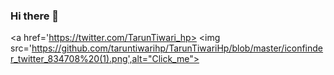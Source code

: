 ### Hi there 👋

<!--
**taruntiwarihp/TarunTiwariHp** is a ✨ _special_ ✨ repository because its `README.md` (this file) appears on your GitHub profile.

Here are some ideas to get you started:

- 🔭 I’m currently working on ...
- 🌱 I’m currently learning ...
- 👯 I’m looking to collaborate on ...
- 🤔 I’m looking for help with ...
- 💬 Ask me about ...
- 📫 How to reach me: ...
- 😄 Pronouns: ...
- ⚡ Fun fact: ...
-->
<a href='https://twitter.com/TarunTiwari_hp>
<img src='https://github.com/taruntiwarihp/TarunTiwariHp/blob/master/iconfinder_twitter_834708%20(1).png',alt="Click_me">
</a>
